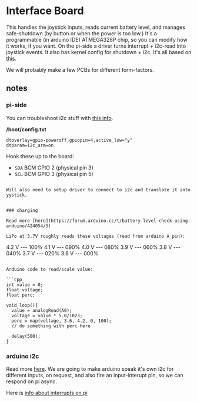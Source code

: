 # Interface Board

This handles the joystick inputs, reads current battery level, and manages safe-shutdown (by button or when the power is too low.) It's a programmable (in arduino IDE) ATMEGA328P chip, so you can modify how it works, if you want. On the pi-side a driver turns interrupt + i2c-read into joystick events. It also has kernel config for shutdown + i2c. It's all based on [this](https://github.com/piloChambert/RPI-I2C-Joystick).

We will probably make a few PCBs for different form-factors.

## notes

### pi-side

You can troubleshoot i2c stuff with [this info](https://www.abelectronics.co.uk/kb/article/1092/i2c-part-3---i-c-tools-in-linux).

**/boot/config.txt**

```
dtoverlay=gpio-poweroff,gpiopin=4,active_low="y"
dtparam=i2c_arm=on
```

Hook these up to the board:

- `SDA` BCM GPIO 2 (physical pin 3)
- `SCL` BCM GPIO 3 (physical pin 5)
```

Will also need to setup driver to connect to i2c and translate it into yystick.


### charging

Read more [here](https://forum.arduino.cc/t/battery-level-check-using-arduino/424054/5)

LiPo at 3.7V roughly reads these voltages (read from arduino A pin):

```
4.2 V --- 100%
4.1 V --- 090%
4.0 V --- 080%
3.9 V --- 060%
3.8 V --- 040%
3.7 V --- 020%
3.6 V --- 000%
```

Arduino code to read/scale value:

```cpp
int value = 0;
float voltage;
float perc;

void loop(){
  value = analogRead(A0);
  voltage = value * 5.0/1023;
  perc = map(voltage, 3.6, 4.2, 0, 100);
  // do something with perc here
  
  delay(500);
}
```

### arduino i2c

Read more [here](https://www.arduino.cc/en/Tutorial/LibraryExamples/MasterWriter). We are going to make arduino speak it's own i2c for different inputs, on request, and also fire an input-interupt pin, so we can respond on pi async.

Here is [info about interrupts on pi](https://roboticsbackend.com/raspberry-pi-gpio-interrupts-tutorial/)

